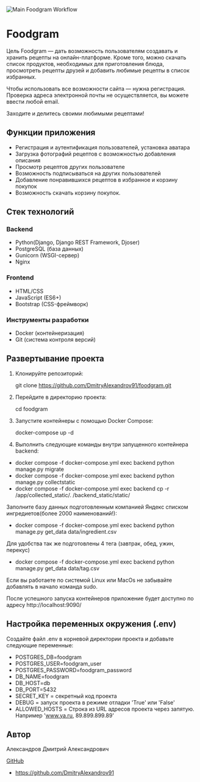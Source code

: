 ![Main Foodgram Workflow](https://github.com/DmitryAlexandrov91/foodgram/actions/workflows/main.yml/badge.svg)

# Foodgram

Цель Foodgram — дать возможность пользователям создавать и хранить рецепты на онлайн-платформе. Кроме того, можно скачать список продуктов, необходимых для приготовления блюда, просмотреть рецепты друзей и добавить любимые рецепты в список избранных.

Чтобы использовать все возможности сайта — нужна регистрация. Проверка адреса электронной почты не осуществляется, вы можете ввести любой email.

Заходите и делитесь своими любимыми рецептами!

## Функции приложения

- Регистрация и аутентификация пользователей, установка аватара
- Загрузка фотографий рецептов с возможностью добавления описания
- Просмотр рецептов других пользователе
- Возможность подписываться на других пользователей
- Добавление понравившихся рецептов в избранное и корзину покупок
- Возможность скачать корзину покупок.

## Стек технологий

### Backend

- Python(Django, Django REST Framework, Djoser)
- PostgreSQL (база данных)
- Gunicorn (WSGI-сервер)
- Nginx

### Frontend

- HTML/CSS
- JavaScript (ES6+)
- Bootstrap (CSS-фреймворк)

### Инструменты разработки

- Docker (контейнеризация)
- Git (система контроля версий)

## Развертывание проекта

1. Клонируйте репозиторий:

   
   git clone https://github.com/DmitryAlexandrov91/foodgram.git
   

2. Перейдите в директорию проекта:

   
   cd foodgram
   

3. Запустите контейнеры с помощью Docker Compose:

   
   docker-compose up -d

4. Выполнить следующие команды внутри запущенного контейнера backend:
 - docker compose -f docker-compose.yml exec backend python manage.py migrate
 - docker compose -f docker-compose.yml exec backend python manage.py collectstatic
 - docker compose -f docker-compose.yml exec backend cp -r /app/collected_static/. /backend_static/static/

Заполните базу данных подготовленным компанией Яндекс списком ингредиетов(более 2000 наименований!):
 - docker compose -f docker-compose.yml exec backend python manage.py get_data data/ingredient.csv

Для удобства так же подготовлены 4 тега (завтрак, обед, ужин, перекус)
 - docker compose -f docker-compose.yml exec backend python manage.py get_data data/tag.csv


Если вы работаете по системой Linux или MacOs не забывайте добавлять в начало команда sudo.

После успешного запуска контейнеров приложение будет доступно по адресу http://localhost:9090/

## Настройка переменных окружения (.env)

Создайте файл .env в корневой директории проекта и добавьте следующие переменные:

- POSTGRES_DB=foodgram
- POSTGRES_USER=foodgram_user
- POSTGRES_PASSWORD=foodgram_password
- DB_NAME=foodgram
- DB_HOST=db
- DB_PORT=5432
- SECRET_KEY = секретный код проекта
- DEBUG = запуск проекта в режиме отладки 'True' или 'False'  
- ALLOWED_HOSTS = Строка из URL адресов проекта через запятую. Например 'www.ya.ru, 89.899.899.89'

## Автор

Александров Дмитрий Александрович

<u>GitHub</u>
 - https://github.com/DmitryAlexandrov91

